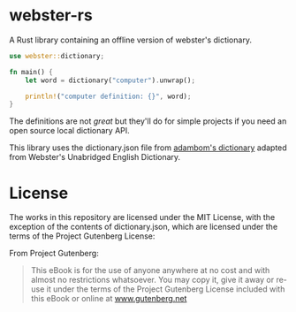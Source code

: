 # webster-rs
A Rust library containing an offline version of webster's dictionary.

```rust
use webster::dictionary;

fn main() {
    let word = dictionary("computer").unwrap();

    println!("computer definition: {}", word);
}
```

The definitions are not *great* but they'll do for simple projects if you need an open source local dictionary API.

This library uses the dictionary.json file from [adambom's dictionary](https://github.com/adambom/dictionary) adapted from Webster's Unabridged English Dictionary.

# License
The works in this repository are licensed under the MIT License, with the exception of the contents of dictionary.json, which are licensed under the terms of the Project Gutenberg License:

From Project Gutenberg:

> This eBook is for the use of anyone anywhere at no cost and with almost no restrictions whatsoever. You may copy it, give it away or re-use it under the terms of the Project Gutenberg License included with this eBook or online at www.gutenberg.net